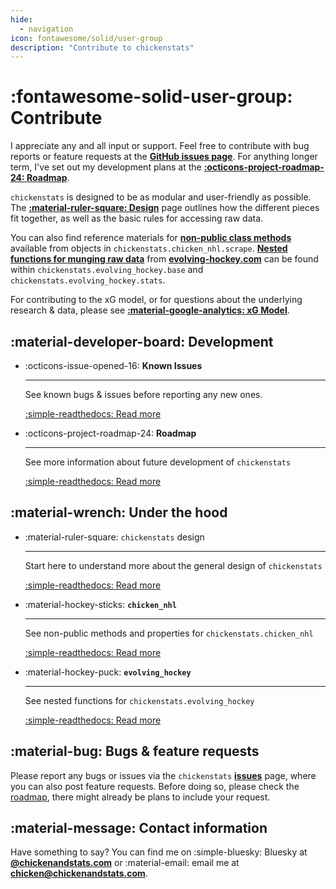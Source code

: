 ```yaml
---
hide:
  - navigation
icon: fontawesome/solid/user-group
description: "Contribute to chickenstats"
---
```


# :fontawesome-solid-user-group: **Contribute**

I appreciate any and all input or support. Feel free to contribute with bug reports or feature requests at
the **[GitHub issues page](https://github.com/chickenandstats/chickenstats/issues)**.
For anything longer term, I've set out my development plans at the
**[:octicons-project-roadmap-24: Roadmap](roadmap.md)**. 

`chickenstats` is designed to be as modular and user-friendly as possible. 
The **[:material-ruler-square: Design](backend/design.md)** page outlines how the different
pieces fit together, as well as the basic rules for accessing raw data.

You can also find reference materials for **[non-public class methods](backend/chicken_nhl.md)**
available from objects in `chickenstats.chicken_nhl.scrape`.
**[Nested functions for munging raw data](backend/evolving_hockey.md)** from
**[evolving-hockey.com](https://www.evolving-hockey.com)** can be found within `chickenstats.evolving_hockey.base`
and `chickenstats.evolving_hockey.stats`.

For contributing to the xG model, or for questions about the underlying research & data,
please see **[:material-google-analytics: xG Model](../xg_model/xg_model.md)**.

## :material-developer-board: **Development**

<div class="grid cards" markdown>

-   :octicons-issue-opened-16: **Known Issues**

    ---

    See known bugs & issues before reporting any new ones.

    [:simple-readthedocs: Read more](known_issues.md)

-   :octicons-project-roadmap-24: **Roadmap**

    ---

    See more information about future development of `chickenstats`

    [:simple-readthedocs: Read more](roadmap.md)

</div>

## :material-wrench: **Under the hood**

<div class="grid cards" markdown>

-   :material-ruler-square: `chickenstats` design

    ---

    Start here to understand more about the general design of `chickenstats`

    [:simple-readthedocs: Read more](backend/design.md)

-   :material-hockey-sticks: **`chicken_nhl`**

    ---

    See non-public methods and properties for `chickenstats.chicken_nhl`

    [:simple-readthedocs: Read more](backend/chicken_nhl.md)

-   :material-hockey-puck: **`evolving_hockey`**

    ---

    See nested functions for `chickenstats.evolving_hockey`

    [:simple-readthedocs: Read more](backend/evolving_hockey.md)

</div>

## :material-bug: **Bugs & feature requests**

Please report any bugs or issues via the `chickenstats` **[issues](https://github.com/chickenandstats/chickenstats/issues)** page, where you can also post feature requests.
Before doing so, please check the [roadmap](roadmap.md), there might already be plans to include your request. 

## :material-message: **Contact information**

Have something to say? You can find me on :simple-bluesky: Bluesky at **[@chickenandstats.com](https://bsky.app/profile/chickenandstats.com)** or :material-email: 
email me at **[chicken@chickenandstats.com](mailto:chicken@chickenandstats.com)**.
